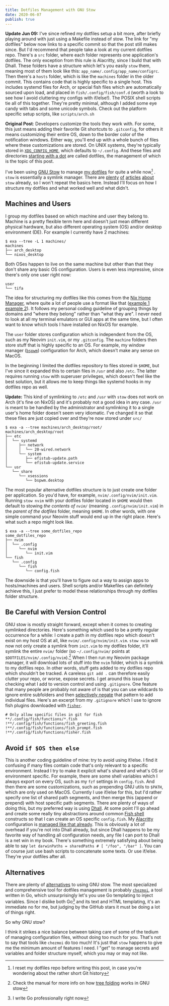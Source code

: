 ```yaml
---
title: Dotfiles Management with GNU Stow
date: 2020-06-07
publish: true
---
```


**Update Jun 09:** I've since refined my dotfiles setup a bit more, after briefly playing around with just using a Makefile instead of stow. The link for "my dotfiles" below now links to a specific commit so that the post still makes since. But I'd recommend that people take a look at my current dotfiles repo. There's a `src` folder, where each folder represents one application's dotfiles. The only exception from this rule is Alacritty, since I build that with Dhall. These folders have a structure which let's you easily `stow` them, meaning most of them look like this: `app_name/.config/app_name/configrc`. Then there's a `hosts` folder, which is like the `machines` folder in the older commit. This contains code that is highly specific to a single host. This includes systemd files for Arch, or special fish files which are automatically sourced upon load, and placed in `fish/.config/fish/conf.d` (worth a look to see how I avoid cluttering my configs with if/else!). The POSIX shell scripts tie all of this together. They're pretty minimal, although I added some eye candy with tabs and some unicode symbols. Check out the platform specific setup scripts, like `scripts/arch.sh`

**Original Post**: Developers customize the tools they work with. For some, this just means adding their favorite Git shortcuts to `.gitconfig`, for others it means customizing their entire OS, down to the border color of the notification windows. Either way, you'll end up with a whole bunch of files where these customizations are stored. On UNIX systems, they're typically stored in [`XDG_CONFIG_HOME`](https://specifications.freedesktop.org/basedir-spec/basedir-spec-latest.html), which defaults to `~/.config`. And these files and directories [starting with a dot](https://en.wikipedia.org/wiki/Hidden_file_and_hidden_directory#Unix_and_Unix-like_environments) are called dotfiles, the management of which is the topic of this post.

I've been using [GNU Stow](https://www.gnu.org/software/stow/) to manage [my dotfiles](https://github.com/cideM/dotfiles/tree/4c528c8c1a11b312e3e3a4db257ba2a231e5cfd4) for quite a while now[^1] . `stow` is essentially a symlink manager. There are [plenty](https://writingco.de/blog/how-i-manage-my-dotfiles-using-gnu-stow/) [of](https://alexpearce.me/2016/02/managing-dotfiles-with-stow/) [articles](https://medium.com/@waterkip/managing-my-dotfiles-with-gnu-stow-262d2540a866) [about](https://bastian.rieck.me/blog/posts/2019/dotfiles_stow/) `stow` already, so I won't repeat the basics here. Instead I'll focus on how I structure my dotfiles and what worked well and what didn't.

## Machines and Users

I group my dotfiles based on which machine and user they belong to. Machine is a pretty flexible term here and doesn't just mean different physical hardware, but also different operating system (OS) and/or desktop environment (DE). For example I currently have 2 machines:

```fish
$ exa --tree -L 1 machines/
machines
├── arch_desktop
└── nixos_desktop
```

Both OSes happen to live on the same machine but other than that they don't share any basic OS configuration. Users is even less impressive, since there's only one user right now:

```fish
user
└── tifa
```

The idea for structuring my dotfiles like this comes from the [Nix Home Manager](https://github.com/rycee/home-manager), where quite a lot of people use a format like that ([example 1](https://github.com/Xe/nixos-configs) [example 2](https://git.sr.ht/~vdemeester/home/tree/master/users)). It follows my personal coding guideline of grouping things by domains and "where they belong" rather than "what they are". I never need to look at all my terminal emulators or GUI apps at the same time, but I often want to know which tools I have installed on NixOS for example.

The `user` folder stores configuration which is independent from the OS, such as my Neovim `init.vim`, or my `.gitconfig`. The `machine` folders then store stuff that is highly specific to an OS. For example, my window manager ([`bspwm`](https://github.com/baskerville/bspwm)) configuration for Arch, which doesn't make any sense on MacOS.

In the beginning I limited the dotfiles repository to files stored in `$HOME`, but I've since it expanded this to certain files in `/usr` and also `/etc`. The latter requires running `stow` with superuser privileges, which doesn't feel like the best solution, but it allows me to keep things like systemd hooks in my dotfiles repo as well.

**Update:** This kind of symlinking to `/etc` and `/usr` with `stow` does not work on Arch (it's fine on NixOS) and it's probably not a good idea in any case. `/usr` is meant to be handled by the administrator and symlinking it to a single user's home folder doesn't seem very idiomatic. I've changed it so that these files are just copied over and they're now stored under `src/`

```fish
$ exa -a --tree machines/arch_desktop/root/
machines/arch_desktop/root
├── etc
│  └── systemd
│     ├── network
│     │  └── 20-wired.network
│     └── system
│        ├── efistub-update.path
│        └── efistub-update.service
└── usr
   └── share
      └── xsessions
         └── bspwm.desktop
```

The most popular alternative dotfiles structure is to just create one folder per application. So you'd have, for example, `nvim/.config/nvim/init.vim`. Running `stow nvim` with your dotfiles folder located in `$HOME` would then default to stowing _the contents of `nvim/`_ (meaning `.config/nvim/init.vim`) in the _parent of the dotfiles_ folder, meaning `$HOME`. In other words, with one simple command your Neovim stuff would end up in the right place. Here's what such a repo might look like. 

```fish
$ exa -a --tree some_dotfiles_repo
some_dotfiles_repo
├── nvim
│  └── .config
│     └── nvim
│        └── init.vim
└── fish
   └── .config
      └── fish
         └── config.fish
```

The downside is that you'll have to figure out a way to assign apps to hosts/machines and users. Shell scripts and/or Makefiles can definitely achieve this, I just prefer to model these relationships through my dotfiles folder structure.

## Be Careful with Version Control

GNU stow is mostly straight forward, except when it comes to creating symlinked directories. Here's something which used to be a pretty regular occurrence for a while: I create a path in my dotfiles repo which doesn't exist on my host OS at all, like `nvim/.config/nvim/init.vim`. `stow nvim` will now not only create a symlink from `init.vim` to my dotfiles folder, it'll symlink the entire `nvim/` folder (so `~/.config/nvim/` points at `$DOTFILES/nvim/.config/nvim`).[^3] When I then run my Neovim package manager, it will download lots of stuff into the `nvim` folder, which is a symlink to my dotfiles repo. In other words, stuff gets added to my dotfiles repo which shouldn't be tracked. A careless `git add .` can therefore easily clutter your repo, or worse, expose secrets. I get around this issue by checking what I add to version control and using `.gitignore`. One feature that many people are probably not aware of is that you can use wildcards to ignore entire subfolders and then [selectively negate](https://git-scm.com/docs/gitignore#_pattern_format) that pattern to add individual files. Here's an excerpt from my `.gitignore` which I use to ignore fish plugins downloaded with [`fisher`](https://github.com/jorgebucaran/fisher).

```text
# Only allow specific files in git for fish
**/.config/fish/functions/*.fish
!**/.config/fish/functions/fish_greeting.fish
!**/.config/fish/functions/fish_prompt.fish
!**/.config/fish/functions/fisher.fish
```

## Avoid `if $OS then else`

This is another coding guideline of mine: try to avoid using if/else. I find it confusing if many files contain code that's only relevant to a specific environment. Instead I try to make it explicit what's shared and what's OS or environment specific. For example, there are some shell variables which I always export on every OS, such as my `fzf` settings in `config.fish`. And then there are some customizations, such as prepending GNU utils to `$PATH`, which are only used on MacOS. Currently I use if/else for this, but I'd rather specify one list of shared path segments, and then merge this (append or prepend) with host specific path segments. There are plenty of ways of doing this, but my preferred way is using [Dhall](dhall-lang.org/). At some point I'll go ahead and create some really tiny abstractions around common [Fish shell](fishshell.com/) constructs so that I can create an OS specific `config.fish`. My [Alacritty](https://github.com/alacritty/alacritty) configuration is [managed like that already](https://github.com/cideM/dotfiles/blob/master/src/alacritty/nixos.dhall). This is obviously a lot of overhead if you're not into Dhall already, but since Dhall happens to be my favorite way of handling all configuration needs, any file I can port to Dhall is a net win in my book. There's something extremely satisfying about being able to say `let darwinPaths = sharedPaths # [ "/foo", "/bar" ]`. You can of course just use bash scripts to concatenate some texts. Or use if/else. They're your dotfiles after all.

## Alternatives

There are plenty of [alternatives](https://wiki.archlinux.org/index.php/Dotfiles) to using GNU stow. The most specialized and comprehensive tool for dotfiles management is probably [`chezmoi`](https://github.com/twpayne/chezmoi), a tool written in Go, which unsurprisingly let's you use Go templating to inject variables. Since I dislike both Go[^2] and its text and HTML templating, it's an immediate no for me, but judging by the GitHub stars it must be doing a lot of things right.

So why GNU stow?

I think it strikes a nice balance between taking care of some of the tedium of managing configuration files, without doing too much for you. That's not to say that tools like `chezmoi` do too much! It's just that `stow` happens to give me the minimum amount of features I need. I "get" to manage secrets and variables and folder structure myself, which you may or may not like.

[^1]: I reset my dotfiles repo before writing this post, in case you're wondering about the rather short Git history
[^2]: I write Go professionally right now
[^3]: Check the manual for more info on how [tree folding](https://www.gnu.org/software/stow/manual/stow.html#Tree-folding) works in GNU stow
